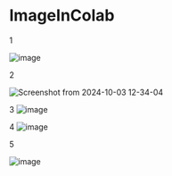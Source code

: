 # ImageInColab

1

![image](https://github.com/user-attachments/assets/93413ba1-9a05-4508-8339-bfde482d6b75)


2

![Screenshot from 2024-10-03 12-34-04](https://github.com/user-attachments/assets/8712c822-bf15-4497-9ce0-54de9578036b)


3
![image](https://github.com/user-attachments/assets/5f27c280-d988-40de-b5fb-2f015927511f)

4
![image](https://github.com/user-attachments/assets/a84767e3-eeff-441b-a6f4-fd0c6c4f5543)

5

![image](https://github.com/user-attachments/assets/baae1193-f22f-465b-8396-a7229951a659)
